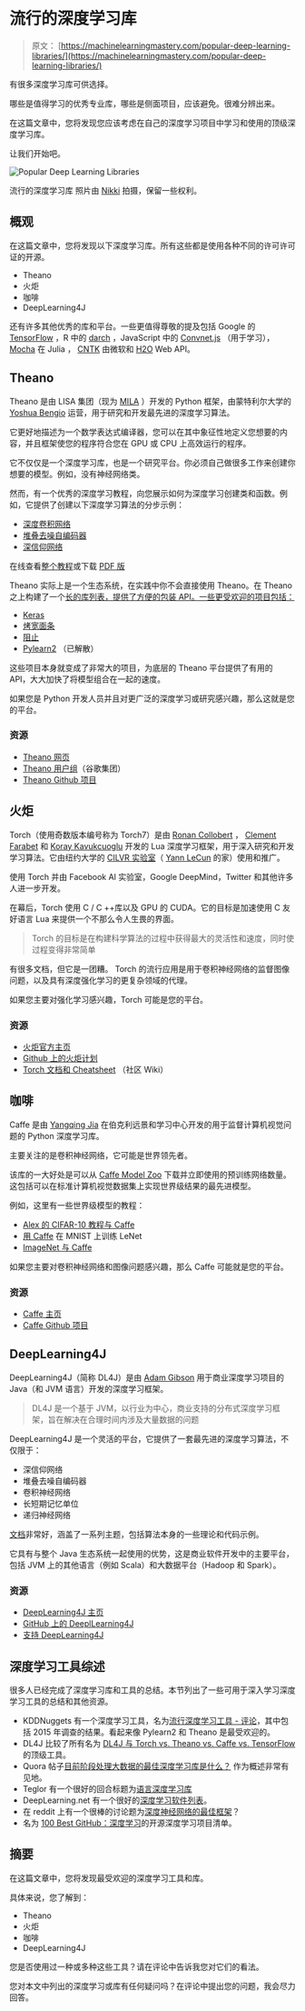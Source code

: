 # 流行的深度学习库

> 原文： [https://machinelearningmastery.com/popular-deep-learning-libraries/](https://machinelearningmastery.com/popular-deep-learning-libraries/)

有很多深度学习库可供选择。

哪些是值得学习的优秀专业库，哪些是侧面项目，应该避免。很难分辨出来。

在这篇文章中，您将发现您应该考虑在自己的深度学习项目中学习和使用的顶级深度学习库。

让我们开始吧。

![Popular Deep Learning Libraries](img/d901ddd6726290886da25ffca5932512.png)

流行的深度学习库
照片由 [Nikki](https://www.flickr.com/photos/nikkis_pikkis/1112212508/) 拍摄，保留一些权利。

## 概观

在这篇文章中，您将发现以下深度学习库。所有这些都是使用各种不同的许可许可证的开源。

*   Theano
*   火炬
*   咖啡
*   DeepLearning4J

还有许多其他优秀的库和平台。一些更值得尊敬的提及包括 Google 的 [TensorFlow](https://www.tensorflow.org/) ，R 中的 [darch](http://cran.um.ac.ir/web/packages/darch/index.html) ，JavaScript 中的 [Convnet.js](http://cs.stanford.edu/people/karpathy/convnetjs/) （用于学习）， [Mocha](https://github.com/pluskid/Mocha.jl) 在 Julia ， [CNTK](https://github.com/Microsoft/CNTK) 由微软和 [H2O](http://www.h2o.ai/) Web API。

## Theano

Theano 是由 LISA 集团（现为 [MILA](http://mila.umontreal.ca/en/) ）开发的 Python 框架，由蒙特利尔大学的 [Yoshua Bengio](http://www.iro.umontreal.ca/~bengioy/yoshua_en/index.html) 运营，用于研究和开发最先进的深度学习算法。

它更好地描述为一个数学表达式编译器，您可以在其中象征性地定义您想要的内容，并且框架使您的程序符合您在 GPU 或 CPU 上高效运行的程序。

它不仅仅是一个深度学习库，也是一个研究平台。你必须自己做很多工作来创建你想要的模型。例如，没有神经网络类。

然而，有一个优秀的深度学习教程，向您展示如何为深度学习创建类和函数。例如，它提供了创建以下深度学习算法的分步示例：

*   [深度卷积网络](http://deeplearning.net/tutorial/lenet.html)
*   [堆叠去噪自编码器](http://deeplearning.net/tutorial/SdA.html)
*   [深信仰网络](http://deeplearning.net/tutorial/DBN.html)

在线查看[整个教程](http://deeplearning.net/tutorial/contents.html)或下载 [PDF 版](http://deeplearning.net/tutorial/deeplearning.pdf)

Theano 实际上是一个生态系统，在实践中你不会直接使用 Theano。在 Theano 之上构建了一个[长的库列表，提供了方便的包装 API。一些更受欢迎的项目包括：](https://github.com/Theano/Theano/wiki/Related-projects)

*   [Keras](http://keras.io/)
*   [烤宽面条](https://github.com/Lasagne/Lasagne)
*   [阻止](https://github.com/mila-udem/blocks)
*   [Pylearn2](http://deeplearning.net/software/pylearn2/) （已解散）

这些项目本身就变成了非常大的项目，为底层的 Theano 平台提供了有用的 API，大大加快了将模型组合在一起的速度。

如果您是 Python 开发人员并且对更广泛的深度学习或研究感兴趣，那么这就是您的平台。

### 资源

*   [Theano 网页](http://deeplearning.net/software/theano/)
*   [Theano 用户组](https://groups.google.com/forum/#!forum/theano-users)（谷歌集团）
*   [Theano Github 项目](https://github.com/Theano/Theano/)

## 火炬

Torch（使用奇数版本编号称为 Torch7）是由 [Ronan Collobert](https://www.linkedin.com/in/ronan-collobert-b110aa8) ， [Clement Farabet](https://www.linkedin.com/in/clementfarabet) 和 [Koray Kavukcuoglu](https://uk.linkedin.com/in/koray-kavukcuoglu-0439a720) 开发的 Lua 深度学习框架，用于深入研究和开发学习算法。它由纽约大学的 [CILVR 实验室](http://cilvr.nyu.edu/doku.php?id=start)（ [Yann LeCun](https://www.linkedin.com/in/yann-lecun-0b999) 的家）使用和推广。

使用 Torch 并由 Facebook AI 实验室，Google DeepMind，Twitter 和其他许多人进一步开发。

在幕后，Torch 使用 C / C ++库以及 GPU 的 CUDA。它的目标是加速使用 C 友好语言 Lua 来提供一个不那么令人生畏的界面。

> Torch 的目标是在构建科学算法的过程中获得最大的灵活性和速度，同时使过程变得非常简单

有很多文档，但它是一团糟。 Torch 的流行应用是用于卷积神经网络的监督图像问题，以及具有深度强化学习的更复杂领域的代理。

如果您主要对强化学习感兴趣，Torch 可能是您的平台。

### 资源

*   [火炬官方主页](http://torch.ch/)
*   [Github 上的火炬计划](https://github.com/torch/torch7)
*   [Torch 文档和 Cheatsheet](https://github.com/torch/torch7/wiki/Cheatsheet) （社区 Wiki）

## 咖啡

Caffe 是由 [Yangqing Jia](https://www.linkedin.com/in/yangqing-jia-a67037b) 在伯克利远景和学习中心开发的用于监督计算机视觉问题的 Python 深度学习库。

主要关注的是卷积神经网络，它可能是世界领先者。

该库的一大好处是可以从 [Caffe Model Zoo](http://caffe.berkeleyvision.org/model_zoo.html) 下载并立即使用的预训练网络数量。这包括可以在标准计算机视觉数据集上实现世界级结果的最先进模型。

例如，这里有一些世界级模型的教程：

*   [Alex 的 CIFAR-10 教程与 Caffe](http://caffe.berkeleyvision.org/gathered/examples/cifar10.html)
*   [用 Caffe](http://caffe.berkeleyvision.org/gathered/examples/mnist.html) 在 MNIST 上训练 LeNet
*   [ImageNet 与 Caffe](http://caffe.berkeleyvision.org/gathered/examples/imagenet.html)

如果您主要对卷积神经网络和图像问题感兴趣，那么 Caffe 可能就是您的平台。

### 资源

*   [Caffe 主页](http://caffe.berkeleyvision.org/)
*   [Caffe Github 项目](https://github.com/BVLC/caffe)

## DeepLearning4J

DeepLearning4J（简称 DL4J）是由 [Adam Gibson](https://www.linkedin.com/in/agibsonccc) 用于商业深度学习项目的 Java（和 JVM 语言）开发的深度学习框架。

> DL4J 是一个基于 JVM，以行业为中心，商业支持的分布式深度学习框架，旨在解决在合理时间内涉及大量数据的问题

DeepLearning4J 是一个灵活的平台，它提供了一套最先进的深度学习算法，不仅限于：

*   深信仰网络
*   堆叠去噪自编码器
*   卷积神经网络
*   长短期记忆单位
*   递归神经网络

[文档](http://deeplearning4j.org/documentation)非常好，涵盖了一系列主题，包括算法本身的一些理论和代码示例。

它具有与整个 Java 生态系统一起使用的优势，这是商业软件开发中的主要平台，包括 JVM 上的其他语言（例如 Scala）和大数据平台（Hadoop 和 Spark）。

### 资源

*   [DeepLearning4J 主页](http://deeplearning4j.org/)
*   [GitHub 上的 DeeplLearning4J](https://github.com/deeplearning4j/deeplearning4j)
*   [支持 DeepLearning4J](http://skymind.io/)

## 深度学习工具综述

很多人已经完成了深度学习库和工具的总结。本节列出了一些可用于深入学习深度学习工具的总结和其他资源。

*   KDDNuggets 有一个深度学习工具，名为[流行深度学习工具 - 评论](http://www.kdnuggets.com/2015/06/popular-deep-learning-tools.html)，其中包括 2015 年调查的结果。看起来像 Pylearn2 和 Theano 是最受欢迎的。
*   DL4J 比较了所有名为 [DL4J 与 Torch vs. Theano vs. Caffe vs. TensorFlow](http://deeplearning4j.org/compare-dl4j-torch7-pylearn.html) 的顶级工具。
*   Quora 帖子[目前阶段处理大数据的最佳深度学习库是什么？](https://www.quora.com/What-is-the-best-deep-learning-library-at-the-current-stage-for-working-on-large-data) 作为概述非常有见地。
*   Teglor 有一个很好的回合标题为[语言深度学习库](http://www.teglor.com/b/deep-learning-libraries-language-cm569/)
*   DeepLearning.net 有一个很好的[深度学习软件列表](http://deeplearning.net/software_links/)。
*   在 reddit 上有一个很棒的讨论题为[深度神经网络的最佳框架](https://www.reddit.com/r/MachineLearning/comments/2c9x0s/best_framework_for_deep_neural_nets/)？
*   名为 [100 Best GitHub：深度学习](http://meta-guide.com/software-meta-guide/100-best-github-deep-learning)的开源深度学习项目清单。

## 摘要

在这篇文章中，您将发现最受欢迎的深度学习工具和库。

具体来说，您了解到：

*   Theano
*   火炬
*   咖啡
*   DeepLearning4J

您是否使用过一种或多种这些工具？请在评论中告诉我您对它们的看法。

您对本文中列出的深度学习或库有任何疑问吗？在评论中提出您的问题，我会尽力回答。